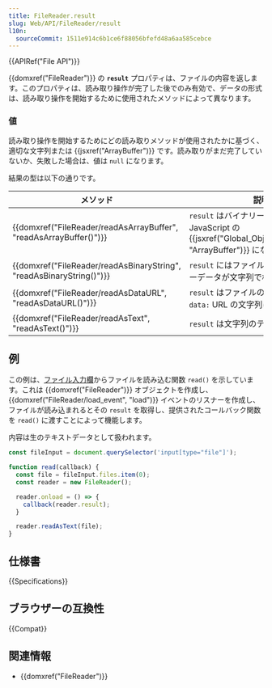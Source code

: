```yaml
---
title: FileReader.result
slug: Web/API/FileReader/result
l10n:
  sourceCommit: 1511e914c6b1ce6f88056bfefd48a6aa585cebce
---
```


{{APIRef("File API")}}

{{domxref("FileReader")}} の **`result`** プロパティは、ファイルの内容を返します。このプロパティは、読み取り操作が完了した後でのみ有効で、データの形式は、読み取り操作を開始するために使用されたメソッドによって異なります。

### 値

読み取り操作を開始するためにどの読み取りメソッドが使用されたかに基づく、適切な文字列または {{jsxref("ArrayBuffer")}} です。読み取りがまだ完了していないか、失敗した場合は、値は `null` になります。

結果の型は以下の通りです。

<table class="no-markdown">
  <thead>
    <tr>
      <th scope="col">メソッド</th>
      <th scope="col">説明</th>
    </tr>
  </thead>
  <tbody>
    <tr>
      <td>
        {{domxref("FileReader/readAsArrayBuffer", "readAsArrayBuffer()")}}
      </td>
      <td>
        <code>result</code> はバイナリーデータを含む JavaScript の {{jsxref("Global_Objects/ArrayBuffer", "ArrayBuffer")}} になります。
      </td>
    </tr>
    <tr>
      <td>
        {{domxref("FileReader/readAsBinaryString", "readAsBinaryString()")}}
      </td>
      <td>
        <code>result</code> にはファイルから生のバイナリーデータが文字列で格納されます。
      </td>
    </tr>
    <tr>
      <td>
        {{domxref("FileReader/readAsDataURL", "readAsDataURL()")}}
      </td>
      <td>
        <code>result</code> はファイルのデータを表す <code>data:</code> URL の文字列になります。
      </td>
    </tr>
    <tr>
      <td>
        {{domxref("FileReader/readAsText", "readAsText()")}}
      </td>
      <td><code>result</code> は文字列のテキストです。</td>
    </tr>
  </tbody>
</table>

## 例

この例は、[ファイル入力欄](/ja/docs/Web/HTML/Element/input/file)からファイルを読み込む関数 `read()` を示しています。これは {{domxref("FileReader")}} オブジェクトを作成し、 {{domxref("FileReader/load_event", "load")}} イベントのリスナーを作成し、ファイルが読み込まれるとその `result` を取得し、提供されたコールバック関数を `read()` に渡すことによって機能します。

内容は生のテキストデータとして扱われます。

```js
const fileInput = document.querySelector('input[type="file"]');

function read(callback) {
  const file = fileInput.files.item(0);
  const reader = new FileReader();

  reader.onload = () => {
    callback(reader.result);
  }

  reader.readAsText(file);
}
```

## 仕様書

{{Specifications}}

## ブラウザーの互換性

{{Compat}}

## 関連情報

- {{domxref("FileReader")}}
